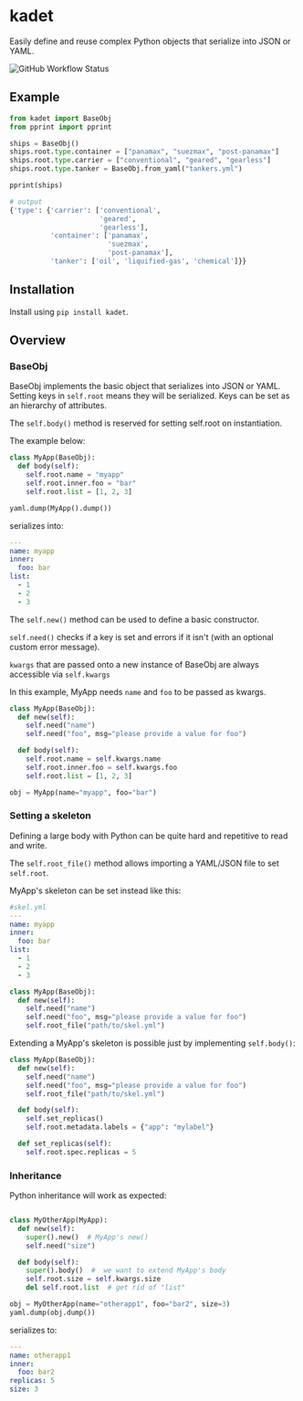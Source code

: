 # kadet

Easily define and reuse complex Python objects that serialize into JSON or YAML.

![GitHub Workflow Status](https://img.shields.io/github/workflow/status/kapicorp/kadet/Python%20lint%20and%20tests)

## Example

```python
from kadet import BaseObj
from pprint import pprint

ships = BaseObj()
ships.root.type.container = ["panamax", "suezmax", "post-panamax"]
ships.root.type.carrier = ["conventional", "geared", "gearless"]
ships.root.type.tanker = BaseObj.from_yaml("tankers.yml")

pprint(ships)

# output
{'type': {'carrier': ['conventional',
                      'geared',
                      'gearless'],
          'container': ['panamax',
                        'suezmax',
                        'post-panamax'],
          'tanker': ['oil', 'liquified-gas', 'chemical']}}
```

## Installation

Install using `pip install kadet`.

## Overview

### BaseObj

BaseObj implements the basic object that serializes into JSON or YAML.
Setting keys in `self.root` means they will be serialized. Keys can be set as an hierarchy of attributes.

The `self.body()` method is reserved for setting self.root on instantiation.

The example below:

```python
class MyApp(BaseObj):
  def body(self):
    self.root.name = "myapp"
    self.root.inner.foo = "bar"
    self.root.list = [1, 2, 3]

yaml.dump(MyApp().dump())
```

serializes into:

```yaml
---
name: myapp
inner:
  foo: bar
list:
  - 1
  - 2
  - 3
```

The `self.new()` method can be used to define a basic constructor.

`self.need()` checks if a key is set and errors if it isn't (with an optional custom error message).

`kwargs` that are passed onto a new instance of BaseObj are always accessible via `self.kwargs`

In this example, MyApp needs `name` and `foo` to be passed as kwargs.

```python
class MyApp(BaseObj):
  def new(self):
    self.need("name")
    self.need("foo", msg="please provide a value for foo")

  def body(self):
    self.root.name = self.kwargs.name
    self.root.inner.foo = self.kwargs.foo
    self.root.list = [1, 2, 3]

obj = MyApp(name="myapp", foo="bar")
```

### Setting a skeleton

Defining a large body with Python can be quite hard and repetitive to read and write.

The `self.root_file()` method allows importing a YAML/JSON file to set `self.root`.

MyApp's skeleton can be set instead like this:

```yaml
#skel.yml
---
name: myapp
inner:
  foo: bar
list:
  - 1
  - 2
  - 3
```

```python
class MyApp(BaseObj):
  def new(self):
    self.need("name")
    self.need("foo", msg="please provide a value for foo")
    self.root_file("path/to/skel.yml")
```

Extending a MyApp's skeleton is possible just by implementing `self.body()`:

```python
class MyApp(BaseObj):
  def new(self):
    self.need("name")
    self.need("foo", msg="please provide a value for foo")
    self.root_file("path/to/skel.yml")

  def body(self):
    self.set_replicas()
    self.root.metadata.labels = {"app": "mylabel"}

  def set_replicas(self):
    self.root.spec.replicas = 5
```

### Inheritance

Python inheritance will work as expected:

```python

class MyOtherApp(MyApp):
  def new(self):
    super().new()  # MyApp's new()
    self.need("size")

  def body(self):
    super().body()  #  we want to extend MyApp's body
    self.root.size = self.kwargs.size
    del self.root.list  # get rid of "list"

obj = MyOtherApp(name="otherapp1", foo="bar2", size=3)
yaml.dump(obj.dump())
```
serializes to:

```yaml
---
name: otherapp1
inner:
  foo: bar2
replicas: 5
size: 3
```
